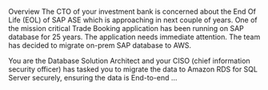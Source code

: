 Overview
The CTO of your investment bank is concerned about the End Of Life (EOL) of SAP ASE which is approaching in next couple of years. One of the mission critical Trade Booking application has been running on SAP database for 25 years. The application needs immediate attention. The team has decided to migrate on-prem SAP database to AWS.

You are the Database Solution Architect and your CISO (chief information security officer) has tasked you to migrate the data to Amazon RDS for SQL Server securely, ensuring the data is End-to-end …

